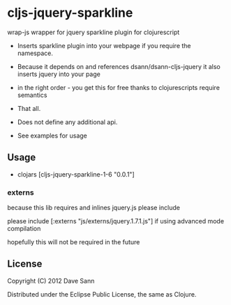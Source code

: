 # cljs-jquery-sparkline

wrap-js wrapper for jquery sparkline plugin for clojurescript

* Inserts sparkline plugin into your webpage if you require the namespace.

* Because it depends on and references dsann/dsann-cljs-jquery it also inserts jquery into your page

* in the right order - you get this for free thanks to clojurescripts require semantics

* That all.

* Does not define any additional api. 

* See examples for usage

## Usage

* clojars [cljs-jquery-sparkline-1-6 "0.0.1"]

### externs

because this lib requires and inlines jquery.js please include 

please include [:externs "js/externs/jquery.1.7.1.js"] if using advanced mode compilation

hopefully this will not be required in the future


## License

Copyright (C) 2012 Dave Sann

Distributed under the Eclipse Public License, the same as Clojure.

